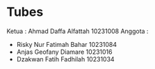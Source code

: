 # Tubes
Ketua : Ahmad Daffa Alfattah 10231008
Anggota : 
- Risky Nur Fatimah Bahar 10231084
- Anjas Geofany Diamare 10231016
- Dzakwan Fatih Fadhilah 10231034
